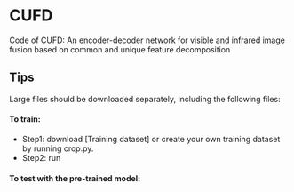 # CUFD
Code of CUFD: An encoder-decoder network for visible and infrared image fusion based on common and unique feature decomposition

Tips
---------
Large files should be downloaded separately, including the following files:

#### To train:<br>
* Step1: download [Training dataset] or create your own training dataset by running crop.py.
* Step2: run 

#### To test with the pre-trained model:<br>

